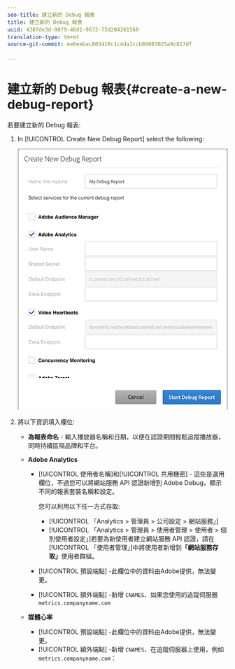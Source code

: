 ```yaml
---
seo-title: 建立新的 Debug 報表
title: 建立新的 Debug 報表
uuid: 438fde3d-98f9-46d1-9672-75d204261568
translation-type: tm+mt
source-git-commit: ee6eebac803410c1c4da1ccb80083025a9c817df

---
```



# 建立新的 Debug 報表{#create-a-new-debug-report}

若要建立新的 Debug 報表:

1. In [!UICONTROL Create New Debug Report] select the following:

   ![](assets/create-new-debug-report.png)

1. 將以下資訊填入欄位:

   * **為報表命名** - 輸入播放器名稱和日期，以便在認證期間輕鬆追蹤播放器，同時持續區隔品牌和平台。
   * **Adobe Analytics**

      * [!UICONTROL 使用者名稱]和[!UICONTROL 共用機密] - 這些是選用欄位，不過您可以將網站服務 API 認證新增到 Adobe Debug，顯示不同的報表套裝名稱和設定。

         您可以利用以下任一方式存取:

         * [!UICONTROL 「Analytics &gt; 管理員 &gt; 公司設定 &gt; 網站服務」]
         * [!UICONTROL 「Analytics &gt; 管理員 &gt; 使用者管理 &gt; 使用者 &gt; 個別使用者設定」]若要為新使用者建立網站服務 API 認證，請在[!UICONTROL 「使用者管理」]中將使用者新增到&#x200B;**「網站服務存取」**&#x200B;使用者群組。
      * [!UICONTROL 預設端點] -此欄位中的資料由Adobe提供，無法變更。
      * [!UICONTROL 額外端點] -新增 `CNAMES`、如果您使用的追蹤伺服器 `metrics.companyname.com`
   * **媒體心率**

      * [!UICONTROL 預設端點] -此欄位中的資料由Adobe提供，無法變更。
      * [!UICONTROL 額外端點] -新增 `CNAMES`、在追蹤伺服器上使用，例如 `metrics.companyname.com`：



